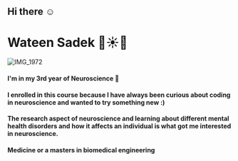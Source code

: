## Hi there ☺️

# Wateen Sadek 💌☀️🌊

![IMG_1972](https://github.com/user-attachments/assets/a46c7bc6-ab69-4dd7-a69f-830722e98818)



#### I'm in my 3rd year of Neuroscience 🧠

#### I enrolled in this course because I have always been curious about coding in neuroscience and wanted to try something new :) 

#### The research aspect of neuroscience and learning about different mental health disorders and how it affects an individual is what got me interested in neuroscience.

#### Medicine or a masters in biomedical engineering
<!--
**wateensadek/wateensadek** is a ✨ _special_ ✨ repository because its `README.md` (this file) appears on your GitHub profile.

Here are some ideas to get you started:

- 🔭 I’m currently working on ...
- 🌱 I’m currently learning ...
- 👯 I’m looking to collaborate on ...
- 🤔 I’m looking for help with ...
- 💬 Ask me about ...
- 📫 How to reach me: ...
- 😄 Pronouns: ...
- ⚡ Fun fact: ...
-->
